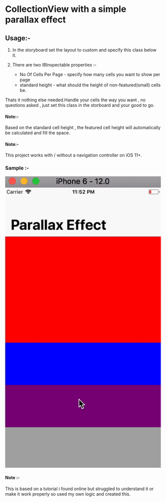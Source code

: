 # CollectionView with a simple parallax effect

## Usage:-

1) In the storyboard set the layout to custom and specify this class below it.
2) There are two IBInspectable properties :-
    
   - No Of Cells Per Page - specify how many cells you want to show per page
   - standard height - what should the height of non-featured(small) cells be.

Thats it nothing else needed.Handle your cells the way you want , no questions asked , just set this class in the storboard and your good to go.

#### Note:-

Based on the standard cell height , the featured cell height will automatically be calculated and fill the space.

#### Note:-

This project works with / without a navigation controller on iOS 11+.

### Sample :-

![Alt Text](https://github.com/iThink32/CollectionViewParallaxEffect/blob/master/PrallaxEffect.gif)

#### Note :-

This is based on a tutorial i found online but struggled to understand it or make it work properly so used my own logic and created this.

